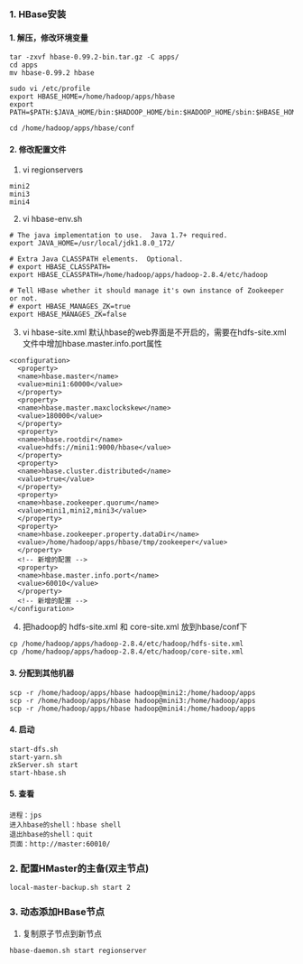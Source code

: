 ### 1. HBase安装
#### 1. 解压，修改环境变量
```
tar -zxvf hbase-0.99.2-bin.tar.gz -C apps/
cd apps
mv hbase-0.99.2 hbase

sudo vi /etc/profile
export HBASE_HOME=/home/hadoop/apps/hbase
export PATH=$PATH:$JAVA_HOME/bin:$HADOOP_HOME/bin:$HADOOP_HOME/sbin:$HBASE_HOME/bin

cd /home/hadoop/apps/hbase/conf
```
#### 2. 修改配置文件
1. vi regionservers
```
mini2
mini3
mini4
```

2. vi hbase-env.sh
```
# The java implementation to use.  Java 1.7+ required.
export JAVA_HOME=/usr/local/jdk1.8.0_172/

# Extra Java CLASSPATH elements.  Optional.
# export HBASE_CLASSPATH=
export HBASE_CLASSPATH=/home/hadoop/apps/hadoop-2.8.4/etc/hadoop

# Tell HBase whether it should manage it's own instance of Zookeeper or not.
# export HBASE_MANAGES_ZK=true
export HBASE_MANAGES_ZK=false
```

3. vi hbase-site.xml
默认hbase的web界面是不开启的，需要在hdfs-site.xml文件中增加hbase.master.info.port属性
```
<configuration>
  <property>
  <name>hbase.master</name>
  <value>mini1:60000</value>
  </property>
  <property>
  <name>hbase.master.maxclockskew</name>
  <value>180000</value>
  </property>
  <property>
  <name>hbase.rootdir</name>
  <value>hdfs://mini1:9000/hbase</value>
  </property>
  <property>
  <name>hbase.cluster.distributed</name>
  <value>true</value>
  </property>
  <property>
  <name>hbase.zookeeper.quorum</name>
  <value>mini1,mini2,mini3</value>
  </property>
  <property>
  <name>hbase.zookeeper.property.dataDir</name>
  <value>/home/hadoop/apps/hbase/tmp/zookeeper</value>
  </property>
  <!-- 新增的配置 -->
  <property>
  <name>hbase.master.info.port</name>
  <value>60010</value>
  </property>
  <!-- 新增的配置 -->
</configuration>
```

4. 把hadoop的 hdfs-site.xml 和 core-site.xml 放到hbase/conf下
```
cp /home/hadoop/apps/hadoop-2.8.4/etc/hadoop/hdfs-site.xml
cp /home/hadoop/apps/hadoop-2.8.4/etc/hadoop/core-site.xml
```

#### 3. 分配到其他机器
```
scp -r /home/hadoop/apps/hbase hadoop@mini2:/home/hadoop/apps
scp -r /home/hadoop/apps/hbase hadoop@mini3:/home/hadoop/apps
scp -r /home/hadoop/apps/hbase hadoop@mini4:/home/hadoop/apps
```

#### 4. 启动
```
start-dfs.sh
start-yarn.sh
zkServer.sh start
start-hbase.sh
```

#### 5. 查看
    进程：jps
    进入hbase的shell：hbase shell
    退出hbase的shell：quit
    页面：http://master:60010/ 

### 2. 配置HMaster的主备(双主节点)
```
local-master-backup.sh start 2
```

### 3. 动态添加HBase节点
1. 复制原子节点到新节点
```
hbase-daemon.sh start regionserver
```